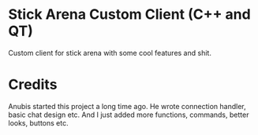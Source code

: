 # Stick Arena Custom Client (C++ and QT)

Custom client for stick arena with some cool features and shit.

# Credits 
Anubis started this project a long time ago. He wrote connection handler, basic chat design etc. And I just added more functions, commands, better looks, buttons etc.
